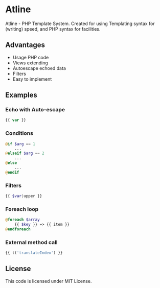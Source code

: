 # Atline
Atline - PHP Template System. Created for using Templating syntax for (writing) speed, and PHP syntax for facilities.

## Advantages
- Usage PHP code
- Views extending
- Autoescape echoed data
- Filters
- Easy to implement

## Examples

### Echo with Auto-escape
~~~php
{{ var }}
~~~

### Conditions
~~~php
@if $arg == 1
    ...
@elseif $arg == 2
    ...
@else
    ...
@endif
~~~

### Filters
~~~php
{{ $var|upper }}
~~~

### Foreach loop
~~~php
@foreach $array
    {{ $key }} => {{ item }}
@endforeach
~~~

### External method call
~~~php
{{ t('translateIndex') }}
~~~

## License
This code is licensed under MIT License.
